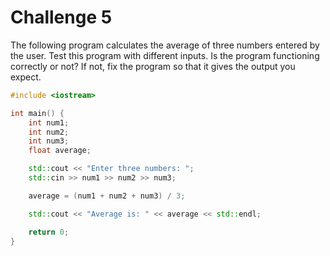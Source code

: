 # Challenge 5

The following program calculates the average of three numbers entered by the user. Test this program with different inputs. Is the program functioning correctly or not? If not, fix the program so that it gives the output you expect.

```cpp
#include <iostream>

int main() {
    int num1;
    int num2;
    int num3;
    float average;

    std::cout << "Enter three numbers: ";
    std::cin >> num1 >> num2 >> num3;

    average = (num1 + num2 + num3) / 3;

    std::cout << "Average is: " << average << std::endl;

    return 0;
}
```
